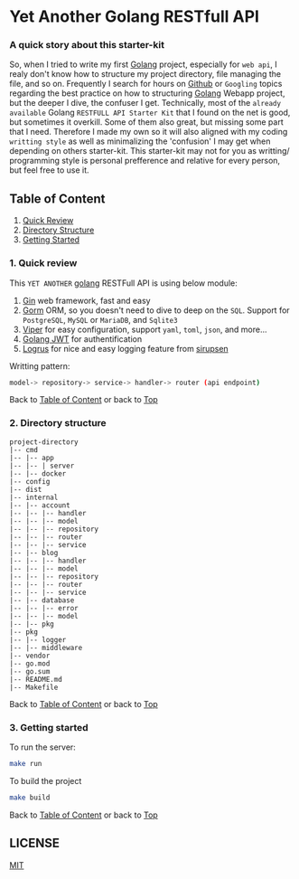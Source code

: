 # Yet Another Golang RESTfull API

### A quick story about this starter-kit
So, when I tried to write my first [Golang][1] project, especially for `web api`, I realy don't know how to structure my project directory, file managing the file, and so on. Frequently I search for hours on [Github][9] or `Googling` topics regarding the best practice on how to structuring [Golang][1] Webapp project, but the deeper I dive, the confuser I get. Technically, most of the `already available` Golang `RESTFULL API Starter Kit` that I found on the net is good, but sometimes it overkill. Some of them also great, but missing some part that I need. Therefore I made my own so it will also aligned with my coding `writting style` as well as minimalizing the 'confusion' I may get when depending on others starter-kit. This starter-kit may not for you as writting/ programming style is personal prefference and relative for every person, but feel free to use it.

## Table of Content
1. [Quick Review](#1.-quick-review)
2. [Directory Structure](#2.-directory-structure)
3. [Getting Started](#3.-getting-started)

### 1. Quick review
This `YET ANOTHER` [golang][1] RESTFull API is using below module:
1. [Gin][2] web framework, fast and easy
2. [Gorm][3] ORM, so you doesn't need to dive to deep on the `SQL`. Support for `PostgreSQL`, `MySQL` or `MariaDB`, and `Sqlite3`
3. [Viper][8] for easy configuration, support `yaml`, `toml`, `json`, and more...
4. [Golang JWT][5] for authentification
5. [Logrus][7] for nice and easy logging feature from [sirupsen][7]

Writting pattern: 
```bash
model-> repository-> service-> handler-> router (api endpoint)
```
Back to [Table of Content](#table-of-content) or back to [Top](#yet-another-golang-restfull-api)

### 2. Directory structure
```
project-directory
|-- cmd
|-- |-- app
|-- |-- | server
|-- |-- docker
|-- config
|-- dist
|-- internal
|-- |-- account
|-- |-- |-- handler
|-- |-- |-- model
|-- |-- |-- repository
|-- |-- |-- router
|-- |-- |-- service
|-- |-- blog
|-- |-- |-- handler
|-- |-- |-- model
|-- |-- |-- repository
|-- |-- |-- router
|-- |-- |-- service
|-- |-- database
|-- |-- |-- error 
|-- |-- |-- model
|-- |-- pkg
|-- pkg
|-- |-- logger
|-- |-- middleware
|-- vendor
|-- go.mod
|-- go.sum
|-- README.md
|-- Makefile
```
Back to [Table of Content](#table-of-content) or back to [Top](#yet-another-golang-restfull-api)

### 3. Getting started
To run the server:
```bash
make run
```
To build the project
```bash
make build
```
Back to [Table of Content](#table-of-content) or back to [Top](#yet-another-golang-restfull-api)

## LICENSE
[MIT](https://github.com/reshimahendra/gin-starter/blob/main/LICENSE)

[1]:https://golang.org
[2]:https://gin-gonic.com
[3]:https://gorm.io
[4]:https://github.com/
[5]:https://github.com/golang-jwt/jwt
[6]:https://github.com/google/uuid
[7]:https://github.com/sirupsen/logrus
[8]:https://github.com/spf13/viper
[9]:https://github.com
